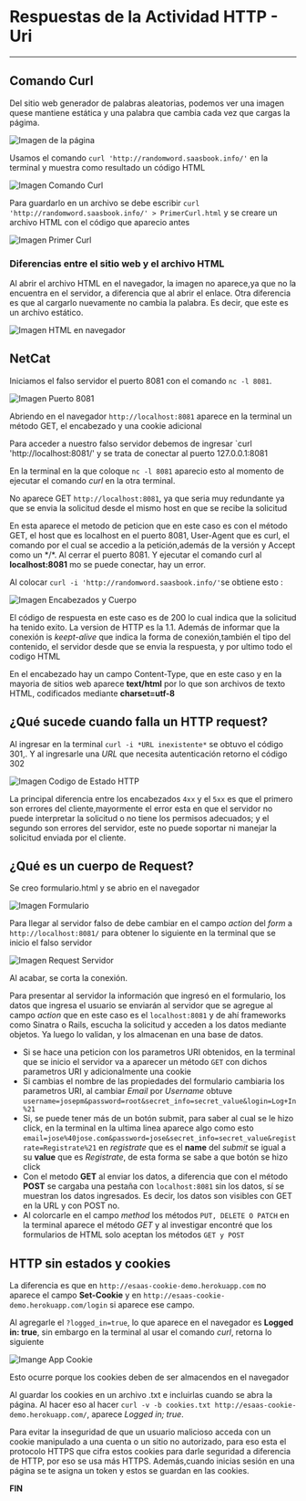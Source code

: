 # Respuestas de la Actividad HTTP - Uri

---

## Comando Curl

Del sitio web generador de palabras aleatorias, podemos ver una imagen quese mantiene estática y una palabra que cambia cada vez que cargas la págima.

![Imagen de la página](SitioWeb.png)

Usamos el comando `curl 'http://randomword.saasbook.info/'` en la terminal y muestra como resultado un código HTML

![Imagen Comando Curl](ComandoCurl.png)

Para guardarlo en un archivo se debe escribir `curl 'http://randomword.saasbook.info/' > PrimerCurl.html` y se creare un archivo HTML con el código que aparecio antes

![Imagen Primer Curl](PrimerCurl.png)

### Diferencias entre el sitio web y el archivo HTML

Al abrir el archivo HTML en el navegador, la imagen no aparece,ya que no la encuentra en el servidor, a diferencia que al abrir el enlace. Otra diferencia es que al cargarlo nuevamente no cambia la palabra. Es decir, que este es un archivo estático.

![Imagen HTML en navegador](htmlEnNavegador.png)

## NetCat

Iniciamos el falso servidor el puerto 8081 con el comando `nc -l 8081`.

![Imagen Puerto 8081](Puerto8081.png)

Abriendo en el navegador `http://localhost:8081` aparece en la terminal un método GET, el encabezado y una cookie adicional

Para acceder a nuestro falso servidor debemos de ingresar `curl 'http://localhost:8081/' y se trata de conectar al puerto  127.0.0.1:8081

En la terminal en la que coloque `nc -l 8081` aparecio esto al momento de ejecutar el comando *curl* en la otra terminal.

No aparece GET `http://localhost:8081`, ya que seria muy redundante ya que se envia la solicitud desde el mismo host en que se recibe la solicitud 

En esta aparece el metodo de peticion que en este caso es con el método GET, el host que es localhost en el puerto 8081, User-Agent que es curl, el comando por el cual se accedio a la petición,además de la versión y Accept como un \*/\*. Al cerrar el puerto 8081. Y ejecutar el comando curl al **localhost:8081** mo se puede conectar, hay un error.

Al colocar `curl -i 'http://randomword.saasbook.info/'`se obtiene esto :

![Imagen Encabezados y Cuerpo](EncabezadoCuerpo.png)

El código de respuesta en este caso es de 200 lo cual indica que la solicitud ha tenido exito. La version de HTTP es la 1.1. Además de informar que la conexión is *keept-alive* que indica la forma de conexión,también el tipo del contenido, el servidor desde que se envia la respuesta, y por ultimo todo el codigo HTML

En el encabezado hay un campo Content-Type, que en este caso y en la mayoria de sitios web aparece **text/html** por lo que son archivos de texto HTML, codificados mediante **charset=utf-8**

## ¿Qué sucede cuando falla un HTTP request?

Al ingresar en la terminal `curl -i *URL inexistente*` se obtuvo el código 301,. Y al ingresarle una *URL* que necesita autenticación retorno el código 302

![Imagen Codigo de Estado HTTP](CodigoEstado.png)

La principal diferencia entre los encabezados `4xx` y el `5xx` es que el primero son errores del cliente,mayormente el error esta en que el servidor no puede interpretar la solicitud o no tiene los permisos adecuados; y el segundo son errores del servidor, este no puede soportar ni manejar la solicitud enviada por el cliente.  

## ¿Qué es un cuerpo de Request?

Se creo formulario.html y se abrio en el navegador

![Imagen Formulario](Formulario.png)

Para llegar al servidor falso de debe cambiar en el campo *action* del *form* a `http://localhost:8081/` para obtener lo siguiente en la terminal que se inicio el falso servidor

![Imagen Request Servidor](requestFalsoServidor.png)

Al acabar, se corta la conexión.

Para presentar al servidor la información que ingresó en el formulario, los datos que ingresa el usuario se enviarán al servidor que se agregue al campo *action* que en este caso es el `localhost:8081` y de ahí frameworks como Sinatra o Rails, escucha la solicitud y acceden a los datos mediante objetos. Ya luego lo validan, y los almacenan en una base de datos.

* Si se hace una peticion con los parametros URI obtenidos, en la terminal que se inicio el servidor va a aparecer un método `GET` con dichos parametros URI y adicionalmente una cookie
* Si cambias el nombre de las propiedades del formulario cambiaria los parametros URI, al cambiar *Email* por *Username* obtuve `username=josepm&password=root&secret_info=secret_value&login=Log+In%21`  
* Si, se puede tener más de un botón submit, para saber al cual se le hizo click, en la terminal en la ultima linea aparece algo como esto `email=jose%40jose.com&password=jose&secret_info=secret_value&registrate=Registrate%21` en *registrate* que es el **name** del *submit* se igual a su **value** que es *Registrate*, de esta forma se sabe a que botón se hizo click
* Con el metodo **GET** al enviar los datos, a diferencia que con el método **POST** se cargaba una pestaña con `localhost:8081` sin los datos, sí se muestran los datos ingresados. Es decir, los datos son visibles con GET en la URL y con POST no.
* Al colorcarle en el campo *method* los métodos `PUT, DELETE O PATCH` en la terminal aparece el método *GET* y al investigar encontré que los formularios de HTML solo aceptan los métodos `GET y POST`

## HTTP sin estados y cookies

La diferencia es que en `http://esaas-cookie-demo.herokuapp.com` no aparece el campo **Set-Cookie** y en `http://esaas-cookie-demo.herokuapp.com/login` si aparece ese campo.

Al agregarle el `?logged_in=true`, lo que aparece en el navegador es **Logged in: true**, sin embargo en la terminal al usar el comando *curl*, retorna lo siguiente

![Imange App Cookie](AppCookie.png)

Esto ocurre porque los cookies deben de ser almacendos en el navegador

Al guardar los cookies en un archivo .txt e incluirlas cuando se abra la página. Al hacer eso al hacer `curl -v -b cookies.txt http://esaas-cookie-demo.herokuapp.com/`, aparece *Logged in; true*.

Para evitar la inseguridad de que un usuario malicioso acceda con un cookie manipulado a una cuenta o un sitio no autorizado, para eso esta el protocolo HTTPS que cifra estos cookies para darle seguridad a diferencia de HTTP, por eso se usa más HTTPS. Además,cuando inicias sesión en una página se te asigna un token y estos se guardan en las cookies.

**FIN**

